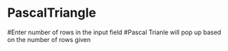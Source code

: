# PascalTriangle
#Enter number of rows in the input field
#Pascal Trianle will pop up based on the number of rows given 
